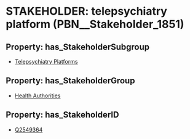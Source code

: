 # STAKEHOLDER: __telepsychiatry platform__ (PBN__Stakeholder_1851)

## Property: has_StakeholderSubgroup

* [Telepsychiatry Platforms](PBN__StakeholderSubgroup_46)

## Property: has_StakeholderGroup

* [Health Authorities](PBN__StakeholderGroup_4)

## Property: has_StakeholderID

* [Q2549364](Q2549364)

